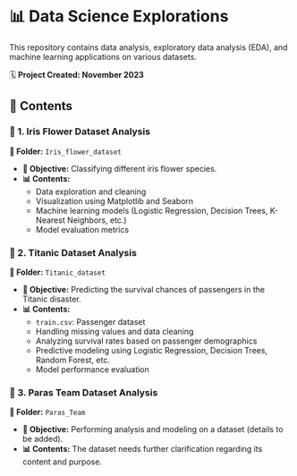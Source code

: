 # 📊 Data Science Explorations

This repository contains data analysis, exploratory data analysis (EDA), and machine learning applications on various datasets.

🗓 **Project Created: November 2023**

## 📂 Contents

### 🌿 1. Iris Flower Dataset Analysis
**📁 Folder:** `Iris_flower_dataset`
- **📝 Objective:** Classifying different iris flower species.
- **📊 Contents:**
  - Data exploration and cleaning
  - Visualization using Matplotlib and Seaborn
  - Machine learning models (Logistic Regression, Decision Trees, K-Nearest Neighbors, etc.)
  - Model evaluation metrics

### 🚢 2. Titanic Dataset Analysis
**📁 Folder:** `Titanic_dataset`
- **📝 Objective:** Predicting the survival chances of passengers in the Titanic disaster.
- **📊 Contents:**
  - `train.csv`: Passenger dataset
  - Handling missing values and data cleaning
  - Analyzing survival rates based on passenger demographics
  - Predictive modeling using Logistic Regression, Decision Trees, Random Forest, etc.
  - Model performance evaluation

### 📁 3. Paras Team Dataset Analysis
**📁 Folder:** `Paras_Team`
- **📝 Objective:** Performing analysis and modeling on a dataset (details to be added).
- **📊 Contents:** The dataset needs further clarification regarding its content and purpose.
